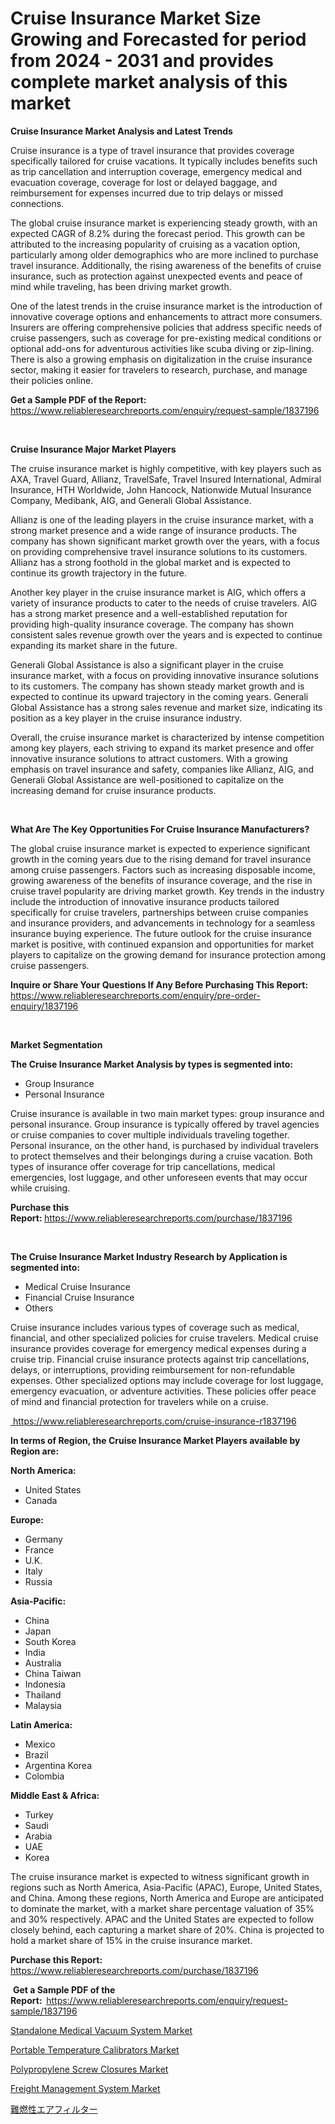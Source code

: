 <p><h1>Cruise Insurance Market Size Growing and Forecasted for period from 2024 - 2031 and provides complete market analysis of this market</h1></p><p><strong>Cruise Insurance Market Analysis and Latest Trends</strong></p>
<p><p>Cruise insurance is a type of travel insurance that provides coverage specifically tailored for cruise vacations. It typically includes benefits such as trip cancellation and interruption coverage, emergency medical and evacuation coverage, coverage for lost or delayed baggage, and reimbursement for expenses incurred due to trip delays or missed connections.</p><p>The global cruise insurance market is experiencing steady growth, with an expected CAGR of 8.2% during the forecast period. This growth can be attributed to the increasing popularity of cruising as a vacation option, particularly among older demographics who are more inclined to purchase travel insurance. Additionally, the rising awareness of the benefits of cruise insurance, such as protection against unexpected events and peace of mind while traveling, has been driving market growth.</p><p>One of the latest trends in the cruise insurance market is the introduction of innovative coverage options and enhancements to attract more consumers. Insurers are offering comprehensive policies that address specific needs of cruise passengers, such as coverage for pre-existing medical conditions or optional add-ons for adventurous activities like scuba diving or zip-lining. There is also a growing emphasis on digitalization in the cruise insurance sector, making it easier for travelers to research, purchase, and manage their policies online.</p></p>
<p><strong>Get a Sample PDF of the Report:&nbsp;</strong> <a href="https://www.reliableresearchreports.com/enquiry/request-sample/1837196">https://www.reliableresearchreports.com/enquiry/request-sample/1837196</a></p>
<p>&nbsp;</p>
<p><strong>Cruise Insurance Major Market Players</strong></p>
<p><p>The cruise insurance market is highly competitive, with key players such as AXA, Travel Guard, Allianz, TravelSafe, Travel Insured International, Admiral Insurance, HTH Worldwide, John Hancock, Nationwide Mutual Insurance Company, Medibank, AIG, and Generali Global Assistance. </p><p>Allianz is one of the leading players in the cruise insurance market, with a strong market presence and a wide range of insurance products. The company has shown significant market growth over the years, with a focus on providing comprehensive travel insurance solutions to its customers. Allianz has a strong foothold in the global market and is expected to continue its growth trajectory in the future.</p><p>Another key player in the cruise insurance market is AIG, which offers a variety of insurance products to cater to the needs of cruise travelers. AIG has a strong market presence and a well-established reputation for providing high-quality insurance coverage. The company has shown consistent sales revenue growth over the years and is expected to continue expanding its market share in the future.</p><p>Generali Global Assistance is also a significant player in the cruise insurance market, with a focus on providing innovative insurance solutions to its customers. The company has shown steady market growth and is expected to continue its upward trajectory in the coming years. Generali Global Assistance has a strong sales revenue and market size, indicating its position as a key player in the cruise insurance industry.</p><p>Overall, the cruise insurance market is characterized by intense competition among key players, each striving to expand its market presence and offer innovative insurance solutions to attract customers. With a growing emphasis on travel insurance and safety, companies like Allianz, AIG, and Generali Global Assistance are well-positioned to capitalize on the increasing demand for cruise insurance products.</p></p>
<p>&nbsp;</p>
<p><strong>What Are The Key Opportunities For Cruise Insurance Manufacturers?</strong></p>
<p><p>The global cruise insurance market is expected to experience significant growth in the coming years due to the rising demand for travel insurance among cruise passengers. Factors such as increasing disposable income, growing awareness of the benefits of insurance coverage, and the rise in cruise travel popularity are driving market growth. Key trends in the industry include the introduction of innovative insurance products tailored specifically for cruise travelers, partnerships between cruise companies and insurance providers, and advancements in technology for a seamless insurance buying experience. The future outlook for the cruise insurance market is positive, with continued expansion and opportunities for market players to capitalize on the growing demand for insurance protection among cruise passengers.</p></p>
<p><strong>Inquire or Share Your Questions If Any Before Purchasing This Report:</strong> <a href="https://www.reliableresearchreports.com/enquiry/pre-order-enquiry/1837196">https://www.reliableresearchreports.com/enquiry/pre-order-enquiry/1837196</a></p>
<p>&nbsp;</p>
<p><strong>Market Segmentation</strong></p>
<p><strong>The Cruise Insurance Market Analysis by types is segmented into:</strong></p>
<p><ul><li>Group Insurance</li><li>Personal Insurance</li></ul></p>
<p><p>Cruise insurance is available in two main market types: group insurance and personal insurance. Group insurance is typically offered by travel agencies or cruise companies to cover multiple individuals traveling together. Personal insurance, on the other hand, is purchased by individual travelers to protect themselves and their belongings during a cruise vacation. Both types of insurance offer coverage for trip cancellations, medical emergencies, lost luggage, and other unforeseen events that may occur while cruising.</p></p>
<p><strong>Purchase this Report:&nbsp;</strong><a href="https://www.reliableresearchreports.com/purchase/1837196">https://www.reliableresearchreports.com/purchase/1837196</a></p>
<p>&nbsp;</p>
<p><strong>The Cruise Insurance Market Industry Research by Application is segmented into:</strong></p>
<p><ul><li>Medical Cruise Insurance</li><li>Financial Cruise Insurance</li><li>Others</li></ul></p>
<p><p>Cruise insurance includes various types of coverage such as medical, financial, and other specialized policies for cruise travelers. Medical cruise insurance provides coverage for emergency medical expenses during a cruise trip. Financial cruise insurance protects against trip cancellations, delays, or interruptions, providing reimbursement for non-refundable expenses. Other specialized options may include coverage for lost luggage, emergency evacuation, or adventure activities. These policies offer peace of mind and financial protection for travelers while on a cruise.</p></p>
<p><a href="https://www.reliableresearchreports.com/cruise-insurance-r1837196">&nbsp;https://www.reliableresearchreports.com/cruise-insurance-r1837196</a></p>
<p><strong>In terms of Region, the Cruise Insurance Market Players available by Region are:</strong></p>
<p>
    <p> <strong> North America: </strong>
        <ul>
            <li>United States</li>
            <li>Canada</li>
        </ul>
        </p> 
    <p> <strong> Europe: </strong>
        <ul>
            <li>Germany</li>
            <li>France</li>
            <li>U.K.</li>
            <li>Italy</li>
            <li>Russia</li>
        </ul>
        </p> 
    <p> <strong> Asia-Pacific: </strong>
        <ul>
            <li>China</li>
            <li>Japan</li>
            <li>South Korea</li>
            <li>India</li>
            <li>Australia</li>
            <li>China Taiwan</li>
            <li>Indonesia</li>
            <li>Thailand</li>
            <li>Malaysia</li>
        </ul>
        </p> 
    <p> <strong> Latin America: </strong>
        <ul>
            <li>Mexico</li>
            <li>Brazil</li>
            <li>Argentina Korea</li>
            <li>Colombia</li>
        </ul>
        </p> 
    <p> <strong> Middle East & Africa: </strong>
        <ul>
            <li>Turkey</li>
            <li>Saudi</li>
            <li>Arabia</li>
            <li>UAE</li>
            <li>Korea</li>
        </ul>
    </p>
    </p>
<p><p>The cruise insurance market is expected to witness significant growth in regions such as North America, Asia-Pacific (APAC), Europe, United States, and China. Among these regions, North America and Europe are anticipated to dominate the market, with a market share percentage valuation of 35% and 30% respectively. APAC and the United States are expected to follow closely behind, each capturing a market share of 20%. China is projected to hold a market share of 15% in the cruise insurance market.</p></p>
<p><strong>Purchase this Report: </strong><a href="https://www.reliableresearchreports.com/purchase/1837196">https://www.reliableresearchreports.com/purchase/1837196</a></p>
<p>&nbsp;<strong>Get a Sample PDF of the Report:&nbsp;&nbsp;</strong><a href="https://www.reliableresearchreports.com/enquiry/request-sample/1837196">https://www.reliableresearchreports.com/enquiry/request-sample/1837196</a></p>
<p><strong></strong></p>
<p><p><a href="https://www.linkedin.com/pulse/standalone-medical-vacuum-system-market-trends-focusing-insight-w7fke">Standalone Medical Vacuum System Market</a></p><p><a href="https://issuu.com/reportprime-2/docs/portable-temperature-calibrators-market-size-2030.">Portable Temperature Calibrators Market</a></p><p><a href="https://www.linkedin.com/pulse/in-depth-analysis-global-polypropylene-screw-closures-2e3lc">Polypropylene Screw Closures Market</a></p><p><a href="https://github.com/provorikovar/Market-Research-Report-List-5/blob/main/freight-management-system-market.md">Freight Management System Market</a></p><p><a href="https://medium.com/@camron674/%E3%82%B0%E3%83%AD%E3%83%BC%E3%83%90%E3%83%AB%E9%98%B2%E7%82%8E%E6%80%A7%E3%82%A8%E3%82%A2%E3%83%95%E3%82%A3%E3%83%AB%E3%82%BF%E3%83%BC%E7%94%A3%E6%A5%AD-%E7%A8%AE%E9%A1%9E-%E7%94%A8%E9%80%94-%E5%B8%82%E5%A0%B4%E3%83%97%E3%83%AC%E3%83%BC%E3%83%A4%E3%83%BC-%E5%9C%B0%E5%9F%9F%E5%88%A5%E6%88%90%E9%95%B7%E5%88%86%E6%9E%90-%E3%81%8A%E3%82%88%E3%81%B3%E5%B0%86%E6%9D%A5%E3%81%AE%E3%82%B7%E3%83%8A%E3%83%AA%E3%82%AA-2024%E5%B9%B4-2031%E5%B9%B4-9f7a9c0907a0">難燃性エアフィルター</a></p></p>